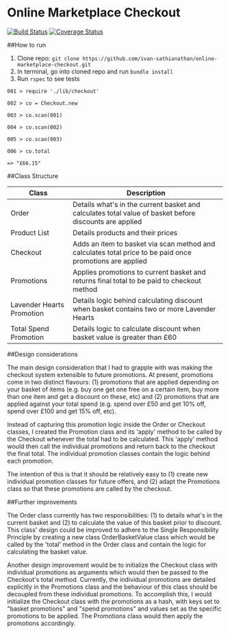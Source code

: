 # Online Marketplace Checkout
[![Build Status](https://travis-ci.org/ivan-sathianathan/online-marketplace-checkout.svg?branch=master)](https://travis-ci.org/ivan-sathianathan/online-marketplace-checkout)
[![Coverage Status](https://coveralls.io/repos/github/ivan-sathianathan/online-marketplace-checkout/badge.svg?branch=master)](https://coveralls.io/github/ivan-sathianathan/online-marketplace-checkout?branch=master)

##How to run

1. Clone repo: ``git clone https://github.com/ivan-sathianathan/online-marketplace-checkout.git``
2. In terminal, go into cloned repo and run ``bundle install``
3. Run ``rspec`` to see tests


``001 > require './lib/checkout'``

``002 > co = Checkout.new``

``003 > co.scan(001)``

``004 > co.scan(002)``

``005 > co.scan(003)``

``006 > co.total``

 ``=> "£66.15"``


##Class Structure

| Class | Description |
| --- | --- |
| Order | Details what's in the current basket and calculates total value of basket before discounts are applied |
| Product List | Details products and their prices |  
| Checkout | Adds an item to basket via scan method and calculates total price to be paid once promotions are applied |
| Promotions | Applies promotions to current basket and returns final total to be paid to checkout method |
| Lavender Hearts Promotion | Details logic behind calculating discount when basket contains two or more Lavender Hearts |
| Total Spend Promotion | Details logic to calculate discount when basket value is greater than £60 |

##Design considerations

The main design consideration that I had to grapple with was making the checkout system extensible to future promotions. At present, promotions come in two distinct flavours: (1) promotions that are applied depending on your basket of items (e.g. buy one get one free on a certain item, buy more than one item and get a discount on these, etc) and (2) promotions that are applied against your total spend (e.g. spend over £50 and get 10% off, spend over £100 and get 15% off, etc).

Instead of capturing this promotion logic inside the Order or Checkout classes, I created the Promotion class and its 'apply' method to be called by the Checkout whenever the total had to be calculated. This 'apply' method would then call the individual promotions and return back to the checkout the final total. The individual promotion classes contain the logic behind each promotion.

The intention of this is that it should be relatively easy to (1) create new individual promotion classes for future offers, and (2) adapt the Promotions class so that these promotions are called by the checkout.

##Further improvements

The Order class currently has two responsibilities: (1) to details what's in the current basket and (2) to calculate the value of this basket prior to discount. This class' design could be improved to adhere to the Single Responsibility Principle by creating a new class OrderBasketValue class which would be called by the 'total' method in the Order class and contain the logic for calculating the basket value.

Another design improvement would be to initialize the Checkout class with individual promotions as arguments which would then be passed to the Checkout's total method. Currently, the individual promotions are detailed explicitly in the Promotions class and the behaviour of this class should be decoupled from these individual promotions. To accomplish this, I would initialize the Checkout class with the promotions as a hash, with keys set to "basket promotions" and "spend promotions" and values set as the specific promotions to be applied. The Promotions class would then apply the promotions accordingly.
